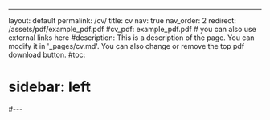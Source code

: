---
layout: default
permalink: /cv/
title: cv
nav: true
nav_order: 2
redirect: /assets/pdf/example_pdf.pdf
#cv_pdf: example_pdf.pdf # you can also use external links here
#description: This is a description of the page. You can modify it in '_pages/cv.md'. You can also change or remove the top pdf download button.
#toc:
#  sidebar: left
#---
